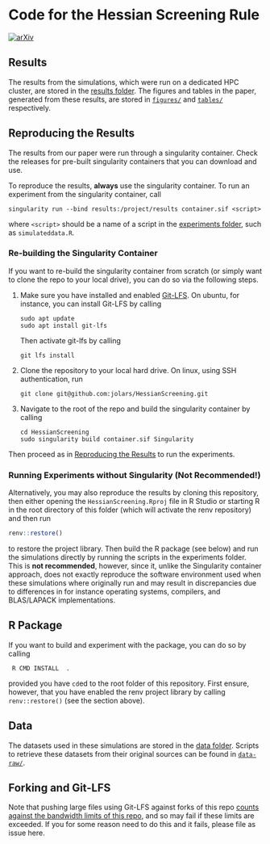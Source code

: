 # Code for the Hessian Screening Rule

[![arXiv](https://img.shields.io/badge/arXiv-1234.56789-b31b1b.svg)](https://arxiv.org/abs/2104.13026)

## Results

The results from the simulations, which were run on a dedicated HPC
cluster, are stored in the [results folder](results/). The figures and
tables in the paper, generated from these results, are stored in
[`figures/`](figures/) and [`tables/`](tables/) respectively.

## Reproducing the Results

The results from our paper were run through a singularity container.
Check the releases for pre-built singularity containers that you can
download and use.

To reproduce the results, **always** use the singularity container. To
run an experiment from the singularity container, call

```shell
singularity run --bind results:/project/results container.sif <script>
```

where `<script>` should be a name of a script in the [experiments
folder](experiments/), such as `simulateddata.R`.

### Re-building the Singularity Container

If you want to re-build the singularity container from scratch (or
simply want to clone the repo to your local drive), you can do so via
the following steps.

1. Make sure you have installed and enabled
    [Git-LFS](https://git-lfs.github.com/). On ubuntu, for instance, you
    can install Git-LFS by calling

    ```shell
    sudo apt update
    sudo apt install git-lfs
    ```

    Then activate git-lfs by calling

    ```shell
    git lfs install
    ```

2. Clone the repository to your local hard drive. On linux, using SSH
    authentication, run

    ```shell
    git clone git@github.com:jolars/HessianScreening.git
    ```

3. Navigate to the root of the repo and build the singularity container
    by calling

    ```shell
    cd HessianScreening
    sudo singularity build container.sif Singularity
    ```

Then proceed as in [Reproducing the Results](#reproducing-the-results)
to run the experiments.

### Running Experiments without Singularity (Not Recommended\!)

Alternatively, you may also reproduce the results by cloning this
repository, then either opening the `HessianScreening.Rproj` file in R
Studio or starting R in the root directory of this folder (which will
activate the renv repository) and then run

```r
renv::restore()
```

to restore the project library. Then build the R package (see below) and
run the simulations directly by running the scripts in the experiments
folder. This is **not recommended**, however, since it, unlike the
Singularity container approach, does not exactly reproduce the software
environment used when these simulations where originally run and may
result in discrepancies due to differences in for instance operating
systems, compilers, and BLAS/LAPACK implementations.

## R Package

If you want to build and experiment with the package, you can do so by
calling

```shell
 R CMD INSTALL  .
```

provided you have `cd`ed to the root folder of this repository. First
ensure, however, that you have enabled the renv project library by
calling `renv::restore()` (see the section above).

## Data

The datasets used in these simulations are stored in the [data
folder](data/). Scripts to retrieve these datasets from their original
sources can be found in [`data-raw/`](data-raw/).

## Forking and Git-LFS

Note that pushing large files using Git-LFS against forks of this repo
[counts against the bandwidth limits of this
repo](https://docs.github.com/en/github/managing-large-files/collaboration-with-git-large-file-storage),
and so may fail if these limits are exceeded. If you for some reason
need to do this and it fails, please file as issue here.
